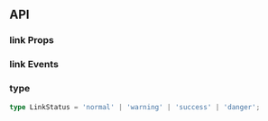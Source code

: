 ## API

### link Props

<field-table :data="linkProps"/>

### link Events

<field-table :data="linkEvents" type="emits"/>

### type

```typescript
type LinkStatus = 'normal' | 'warning' | 'success' | 'danger';
```

<script setup>
import { ref } from 'vue';

const linkProps = ref([
  {
    name: 'href',
    desc: '链接地址',
    type: 'string',
    value: '-',
  },
  {
    name: 'status',
    desc: '链接的状态',
    type: "LinkStatus",
    value: "'normal'",
  },
  {
    name: 'hoverable',
    desc: '鼠标悬浮时存在底色',
    type: 'boolean',
    value: '`true`',
  },
  {
    name: 'icon',
    desc: '图标',
    type: 'boolean',
    value: '`false`',
  },
  {
    name: 'loading',
    desc: '链接是否为加载中状态',
    type: 'boolean',
    value: '`false`',
  },
  {
    name: 'disabled',
    desc: '链接是否禁用',
    type: 'boolean',
    value: '`false`',
  },
]);

const linkEvents = ref([
  {
    name: 'click',
    desc: '点击时触发',
    type: '(ev: MouseEvent) => void',
    value: '-',
  },
]);

</script>
